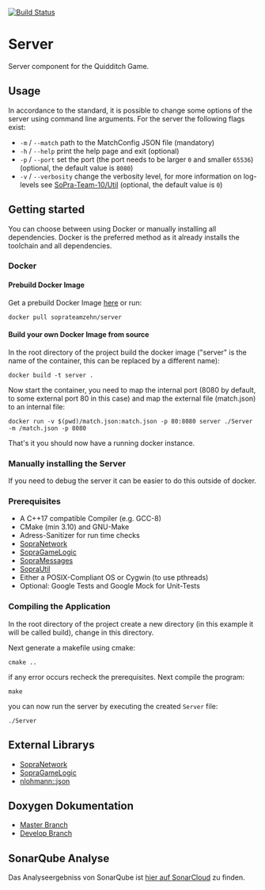 [<img src="https://travis-ci.org/SoPra-Team-10/Server.svg?branch=master" alt="Build Status">](https://travis-ci.org/SoPra-Team-10/Server)
# Server
Server component for the Quidditch Game.

## Usage
In accordance to the standard, it is possible to change some options of the server using command line arguments.
For the server the following flags exist:
* `-m` / `--match` path to the MatchConfig JSON file (mandatory)
* `-h` / `--help` print the help page and exit (optional)
* `-p` / `--port` set the port (the port needs to be larger `0` and smaller `65536`) (optional, the default value is `8080`)
* `-v` / `--verbosity` change the verbosity level, for more information on log-levels see [SoPra-Team-10/Util](https://github.com/SoPra-Team-10/Util) (optional, the default value is `0`)

## Getting started
You can choose between using Docker or manually installing all dependencies.
Docker is the preferred method as it already installs the toolchain
and all dependencies.

### Docker

#### Prebuild Docker Image
Get a prebuild Docker Image [here](https://hub.docker.com/r/soprateamzehn/server) or run:
```
docker pull soprateamzehn/server
```

#### Build your own Docker Image from source
In the root directory of the project build the docker image
("server" is the name of the container, this can be replaced by a
different name):
```
docker build -t server .
```

Now start the container, you need to map the internal port
(8080 by default, to some external port 80 in this case) and
map the external file (match.json) to an internal file:
```
docker run -v $(pwd)/match.json:match.json -p 80:8080 server ./Server -m /match.json -p 8080
```
That's it you should now have a running docker instance.

### Manually installing the Server
If you need to debug the server it can be easier to do this outside
of docker.

### Prerequisites
 * A C++17 compatible Compiler (e.g. GCC-8)
 * CMake (min 3.10) and GNU-Make
 * Adress-Sanitizer for run time checks
 * [SopraNetwork](https://github.com/SoPra-Team-10/Network)
 * [SopraGameLogic](https://github.com/SoPra-Team-10/GameLogic)
 * [SopraMessages](https://github.com/SoPra-Team-10/Messages)
 * [SopraUtil](https://github.com/SoPra-Team-10/Util)
 * Either a POSIX-Compliant OS or Cygwin (to use pthreads)
 * Optional: Google Tests and Google Mock for Unit-Tests

### Compiling the Application
In the root directory of the project create a new directory
(in this example it will be called build), change in this directory.

Next generate a makefile using cmake:
```
cmake ..
```
if any error occurs recheck the prerequisites. Next compile the program:
```
make
```
you can now run the server by executing the created `Server` file:
```
./Server
```



## External Librarys
 * [SopraNetwork](https://github.com/SoPra-Team-10/Network)
 * [SopraGameLogic](https://github.com/SoPra-Team-10/GameLogic)
 * [nlohmann::json](https://github.com/nlohmann/json)

## Doxygen Dokumentation
- [Master Branch](https://sopra-team-10.github.io/Server/master/html/index.html)
- [Develop Branch](https://sopra-team-10.github.io/Server/develop/html/index.html)

## SonarQube Analyse
Das Analyseergebniss von SonarQube ist [hier auf SonarCloud](https://sonarcloud.io/dashboard?id=SoPra-Team-10_Server) zu finden.
